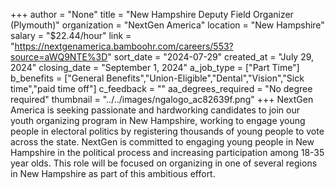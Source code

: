 +++
author = "None"
title = "New Hampshire Deputy Field Organizer (Plymouth)"
organization = "NextGen America"
location = "New Hampshire"
salary = "$22.44/hour"
link = "https://nextgenamerica.bamboohr.com/careers/553?source=aWQ9NTE%3D"
sort_date = "2024-07-29"
created_at = "July 29, 2024"
closing_date = "September 1, 2024"
a_job_type = ["Part Time"]
b_benefits = ["General Benefits","Union-Eligible","Dental","Vision","Sick time","paid time off"]
c_feedback = ""
aa_degrees_required = "No degree required"
thumbnail = "../../images/ngalogo_ac82639f.png"
+++
NextGen America is seeking passionate and hardworking candidates to join our youth organizing program in New Hampshire, working to engage young people in electoral politics by registering thousands of young people to vote across the state. NextGen is committed to engaging young people in New Hampshire in the political process and increasing participation among 18-35 year olds. This role will be focused on organizing in one of several regions in New Hampshire as part of this ambitious effort. 